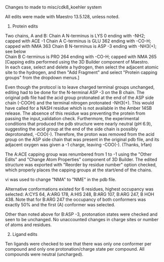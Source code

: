 
Changes to made to misc/cdk8_koehler system

All edits were made with Maestro 13.5.128, unless noted.

1.  Protein edits

Two chains, A and B:
Chain A N-terminus is LYS 0 ending with -NH2; capped with ACE -1
Chain A C-terminus is GLU 362 ending with -CO-H; capped with NMA 363
Chain B N-terminus is ASP -3 ending with -NH3(+); see below            
Chain B C-terminus is PRO 264 ending with -CO-H; capped with NMA 265
[Capping edits performed using the 3D Builder component of Maestro.  
In each case, select and delete a hydrogen, then select the adjacent atomic
site to the hydrogen, and then "Add Fragment" and select "Protein capping
groups" from the dropdown menus.]

Even though the protocol is to leave charged terminal groups unchanged,
editing had to be done for the N-terminal ASP -3 on the B chain.
The original pdb file had the acid group protonated at the end of the 
ASP side chain (-COOH) and the terminal nitrogen protonated -NH3(+).
This would have called for a NASH residue which is not available in
the Amber 14SB release.  The absence of this residue was preventing
the protein from passing the input_validation check.  Furthermore, 
the experimental conditions that produced the pdb structure were 
nearly neutral (pH 6.9), suggesting the acid group at the end of 
the side chain is possibly deprotonated, -COO(-).  Therefore, the 
proton was removed from the acid group on the ASP side chain that 
was present in the original pdb file, and its adjacent oxygen was 
given a -1 charge, leaving -COO(-).  (Thanks, Irfan)

The  A:ACE capping group was renumbered from 1 to -1 using the 
"Other Edits" and "Change Atom Properties" component of 3D Builder.
The edited structure was exported with "Reorder by residue number"
option checked, which properly places the capping groups at the 
start/end of the chains.

vi was used to change "NMA" to "NME" in the pdb file.

Alternative conformations existed for 6 residues, highest occupancy was 
selected:  A:CYS 64, A:ARG 178, A:HIS 248, B:ARG 107, B:ARG 247, 
B HOH 438.  Note that for B:ARG 247 the occupancy of both conformers 
was exactly 50% and the first (A) conformer was selected.

Other than noted above for B:ASP -3, protonation states were checked 
and seen to be unchanged. No unaccounted changes in charge sites or 
number of atoms and residues.


2.  Ligand edits

Ten ligands were checked to see that there was only one conformer per 
compound and only one protonation/charge state per compound.  All compounds
were neutral (uncharged).

